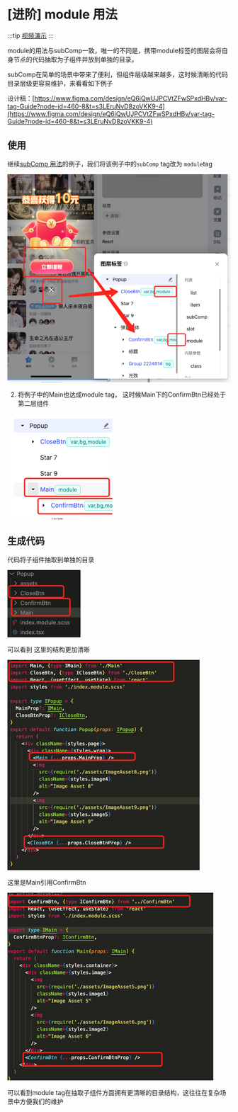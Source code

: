 # [进阶] module 用法

:::tip
[视频演示](https://www.bilibili.com/video/BV1D5gPeLEFw/?vd_source=7fcf31abc7924b3dd8be9356b65e1c92)
:::

module的用法与subComp一致，唯一的不同是，携带module标签的图层会将自身节点的代码抽取为子组件并放到单独的目录。

subComp在简单的场景中带来了便利，但组件层级越来越多，这时候清晰的代码目录层级更容易维护，来看看如下例子

设计稿：[https://www.figma.com/design/eQ6iQwUJPCVtZFwSPxdHBv/var-tag-Guide?node-id=460-8&t=s3LEruNvD8zoVKK9-4](https://www.figma.com/design/eQ6iQwUJPCVtZFwSPxdHBv/var-tag-Guide?node-id=460-8&t=s3LEruNvD8zoVKK9-4)

## 使用

继续[subComp 用法](https://ku.baidu-int.com/knowledge/HFVrC7hq1Q/M-wK0zh99p/mTQY0VEf8w/TmYS4uwXcoXKq0)的例子，我们将该例子中的`subComp` tag改为 `module`tag

![](./tag-module.assets/5414443848fc8b17d690803af9f4cd59.png)

2. 将例子中的Main也达成module tag， 这时候Main下的ConfirmBtn已经处于第二层组件

![](./tag-module.assets/9c0f5ab70e4c6561811619cda2ad9361.png)

## 生成代码

代码将子组件抽取到单独的目录

![](./tag-module.assets/a6227b837492b93bc823bb8c0aad2457.png)

可以看到 这里的结构更加清晰

![](./tag-module.assets/28f4226cb2d2b92b87d168b4bd09e75a.png)

这里是Main引用ConfirmBtn

![](./tag-module.assets/c3141ae554224c088b5044b741b9487f.png)

可以看到module tag在抽取子组件方面拥有更清晰的目录结构，这往往在复杂场景中方便我们的维护
